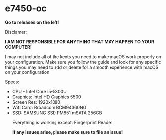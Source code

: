 # e7450-oc

<b>Go to releases on the left!</b>

Disclamer:

<b>I AM NOT RESPONSIBLE FOR ANYTHING THAT MAY HAPPEN TO YOUR COMPUTER!</b>

I may not include all of the kexts you need to make macOS work properly on your configuration. Make sure you follow the guide and look for any specific things you may need to add or delete for a smooth experience with macOS on your configuration


Specs:
<ul>
<li>CPU - Intel Core i5-5300U</li>
<li>Graphics: Intel HD Graphics 5500</li>
<li>Screen Res: 1920x1080</li>
<li>Wifi Card: Broadcom BCM94360NG</li>
<li>SSD: SAMSUNG SSD PM851 mSATA 256GB</li>

Everything is working except:
Fingerprint Reader

<b>If any issues arise, please make sure to file an issue!</b>

